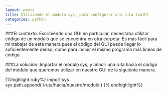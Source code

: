 ```yaml
---
layout: posts
title: Utilizando el módulo sys, para configurar una ruta (path)
categories: python
---
```


###El contexto:
Escribiendo una GUI en particular, necesitaba utilizar código de un módulo 
que se encuentra en otra carpeta. Es más fácil para mí trabajar de esta manera
pues el código del GUI puede llegar lo suficientemente denso, como para incluir 
el mismo programa más líneas de código.

###La solución:
Importar el módulo sys, y añadir una ruta hacia el código del módulo que queremos
utilizar en nuestro GUI de la siguiente manera.

{%highlight ruby%}
import sys
sys.path.append('/ruta/hacia/nuestro/modulo')
{% endhighlight%}

